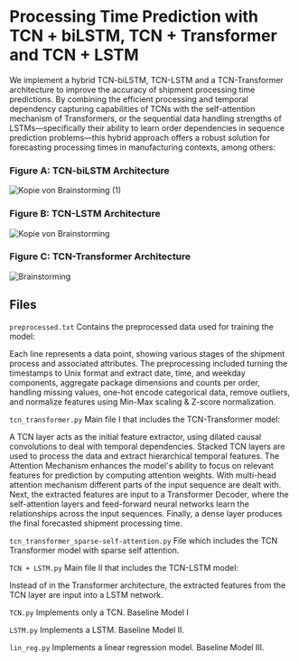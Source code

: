 # Processing Time Prediction with TCN + biLSTM, TCN + Transformer and TCN + LSTM

We implement a hybrid TCN-biLSTM, TCN-LSTM and a TCN-Transformer architecture to improve the accuracy of shipment processing time predictions. By combining the efficient processing and temporal dependency capturing capabilities of TCNs with the self-attention mechanism of Transformers, or the sequential data handling strengths of LSTMs—specifically their ability to learn order dependencies in sequence prediction problems—this hybrid approach offers a robust solution for forecasting processing times in manufacturing contexts, among others:

### Figure A: TCN-biLSTM Architecture
![Kopie von Brainstorming (1)](https://github.com/KatharinaTrinley/Prediction-model-TCN-Transformer/assets/152901977/4f8e42f0-5677-48a1-b939-926030ae84e7)


### Figure B: TCN-LSTM Architecture
![Kopie von Brainstorming](https://github.com/KatharinaTrinley/Prediction-model-TCN-Transformer/assets/152901977/428675db-4883-46b4-881a-63de4c373253) 

### Figure C: TCN-Transformer Architecture 
![Brainstorming](https://github.com/KatharinaTrinley/Prediction-model-TCN-Transformer/assets/152901977/9e712f20-9827-4937-ba4e-633864136b50) 

## Files
`preprocessed.txt` Contains the preprocessed data used for training the model:

Each line represents a data point, showing various stages of the shipment process and associated attributes. The preprocessing included turning the timestamps to Unix format and extract date, time, and weekday components, aggregate package dimensions and counts per order, handling missing values, one-hot encode categorical data, remove outliers, and normalize features using Min-Max scaling & Z-score normalization.

`tcn_transformer.py` Main file I that includes the TCN-Transformer model:

A TCN layer acts as the initial feature extractor, using dilated causal convolutions to deal with temporal dependencies. 
Stacked TCN layers are used to process the data and extract hierarchical temporal features. 
The Attention Mechanism enhances the model's ability to focus on relevant features for prediction by computing attention weights.
With multi-head attention mechanism different parts of the input sequence are dealt with. 
Next, the extracted features are input to a Transformer Decoder, where the self-attention layers and feed-forward neural networks learn the relationships across the input sequences. 
Finally, a dense layer produces the final forecasted shipment processing time.

`tcn_transformer_sparse-self-attention.py` File which includes the TCN Transformer model with sparse self attention.

`TCN + LSTM.py` Main file II that includes the TCN-LSTM model: 

Instead of in the Transformer architecture, the extracted features from the TCN layer are input into a LSTM network.

`TCN.py` Implements only a TCN. Baseline Model I

`LSTM.py` Implements a LSTM. Baseline Model II.

`lin_reg.py` Implements a linear regression model. Baseline Model III.


